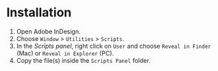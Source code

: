 # Installation

1. Open Adobe InDesign.
2. Choose `Window` > `Utilities` > `Scripts`.
3. In the _Scripts panel_, right click on `User` and choose `Reveal in Finder` (Mac) or `Reveal in Explorer` (PC).
4. Copy the file(s) inside the `Scripts Panel` folder.

<!-- Script files should be placed in the folder `Scripts Panel`. It can be easily accessed from InDesign's _Scripts panel_ by right-clicking the `User` folder, and choosing `Reveal in Finder` in Mac OS or `Reveal in Explorer` in Windows. -->